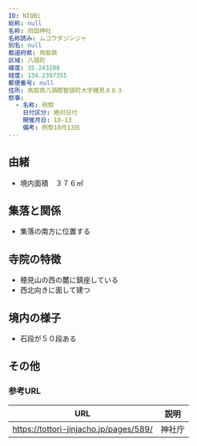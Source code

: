 ```yaml
---
ID: NIQBi
総称: null
名称: 向田神社
名称読み: ムコウダジンジャ
別名: null
都道府県: 鳥取県
区域: 八頭町
緯度: 35.243208
経度: 134.2397355
郵便番号: null
住所: 鳥取県八頭郡智頭町大字穂見８８３
祭事:
  - 名称: 例祭
    日付区分: 絶対日付
    開催月日: 10-13
    備考: 例祭10月13日
---
```


## 由緒

- 境内面積　３７６㎡

## 集落と関係

- 集落の南方に位置する

## 寺院の特徴

- 穂見山の西の麓に鎮座している
- 西北向きに面して建つ

## 境内の様子

- 石段が５０段ある

## その他

### 参考URL

| URL                                    | 説明   |
| -------------------------------------- | ------ |
| https://tottori-jinjacho.jp/pages/589/ | 神社庁 |

